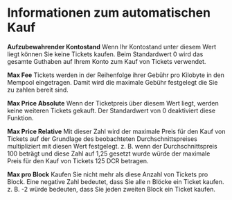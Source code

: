 # Informationen zum automatischen Kauf

**Aufzubewahrender Kontostand** Wenn Ihr Kontostand unter diesem Wert liegt können Sie keine Tickets kaufen. Beim Standardwert 0 wird das gesamte Guthaben auf Ihrem Konto zum Kauf von Tickets verwendet.

**Max Fee** Tickets werden in der Reihenfolge ihrer Gebühr pro Kilobyte in den Mempool eingetragen. Damit wird die maximale Gebühr festgelegt die Sie zu zahlen bereit sind.

**Max Price Absolute** Wenn der Ticketpreis über diesem Wert liegt, werden keine weiteren Tickets gekauft. Der Standardwert von 0 deaktiviert diese Funktion.

**Max Price Relative** Mit dieser Zahl wird der maximale Preis für den Kauf von Tickets auf der Grundlage des beobachteten Durchschnittspreises multipliziert mit diesen Wert festgelegt. z. B. wenn der Durchschnittspreis 100 beträgt und diese Zahl auf 1,25 gesetzt wurde würde der maximale Preis für den Kauf von Tickets 125 DCR betragen.

**Max pro Block** Kaufen Sie nicht mehr als diese Anzahl von Tickets pro Block. Eine negative Zahl bedeutet, dass Sie alle n Blöcke ein Ticket kaufen. z. B. -2 würde bedeuten, dass Sie jeden zweiten Block ein Ticket kaufen.
